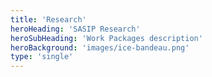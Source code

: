 ```yaml
---
title: 'Research'
heroHeading: 'SASIP Research'
heroSubHeading: 'Work Packages description'
heroBackground: 'images/ice-bandeau.png'
type: 'single'
---
```

